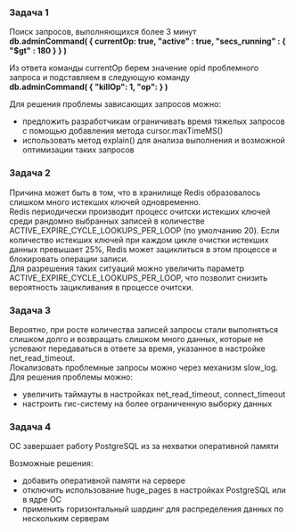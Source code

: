 ### Задача 1

Поиск запросов, выполняющихся более 3 минут    
**db.adminCommand( { currentOp: true, "active" : true, "secs_running" : { "$gt" : 180 } } )**  

Из ответа команды currentOp берем значение opid проблемного запроса и подставляем в следующую команду  
**db.adminCommand( { "killOp": 1, "op": <opid> } )**

Для решения проблемы зависающих запросов можно:  
- предложить разработчикам ограничивать время тяжелых запросов с помощью добавления метода cursor.maxTimeMS()  
- использовать метод explain() для анализа выполнения и возможной оптимизации таких запросов  

### Задача 2

Причина может быть в том, что в хранилище Redis образовалось слишком много истекших ключей одновременно.  
Redis периодически производит процесс очитски истекших ключей среди рандомно выбранных записей в количестве ACTIVE_EXPIRE_CYCLE_LOOKUPS_PER_LOOP (по умолчанию 20).
Если количество истекших ключей при каждом цикле очистки истекших данных превышает 25%, Redis может зациклиться в этом процессе и блокировать операции записи.  
Для разрешения таких ситуаций можно увеличить параметр ACTIVE_EXPIRE_CYCLE_LOOKUPS_PER_LOOP, что позволит снизить вероятность зацикливания в процессе очитски.

### Задача 3

Вероятно, при росте количества записей запросы стали выполняться слишком долго и возвращать слишком много данных, которые не успевают передаваться в ответе за время, указанное в настройке net_read_timeout.  
Локализовать проблемные запросы можно через механизм slow_log.  
Для решения проблемы можно:
- увеличить таймауты в настройках net_read_timeout, connect_timeout
- настроить гис-систему на более ограниченную выборку данных

### Задача 4

ОС завершает работу PostgreSQL из за нехватки оперативной памяти

Возможные решения:
- добавить оперативной памяти на сервере
- отключить использование huge_pages в настройках PostgreSQL или в ядре ОС
- применить горизонтальный шардинг для распределения данных по нескольким серверам